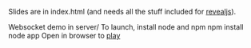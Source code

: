 Slides are in index.html (and needs all the stuff included for [revealjs](http://lab.hakim.se/reveal-js/)).

Websocket demo in server/
To launch, install node and npm
    npm install
    node app
Open in browser to [play](http://localhost:9003/vote.html)
